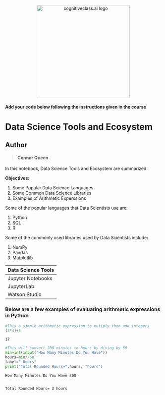 <center>
    <img src="https://cf-courses-data.s3.us.cloud-object-storage.appdomain.cloud/IBMDeveloperSkillsNetwork-DS0105EN-SkillsNetwork/labs/Module2/images/SN_web_lightmode.png" width="300" alt="cognitiveclass.ai logo">
</center>


#### Add your code below following the instructions given in the course


# Data Science Tools and Ecosystem

## Author
> #### Connor Queen

In this notebook, Data Science Tools and Ecosystem are summarized.

__Objectives:__
1. Some Popular Data Science Languages
2. Some Common Data Science Libraries
3. Examples of Arithmetic Experssions

Some of the popular languages that Data Scientists use are:

1. Python
2. SQL
3. R

Some of the commonly used libraries used by Data Scientists include:

1. NumPy
2. Pandas
3. Matplotlib

| Data Science Tools |
|---|
| Jupyter Notebooks |
| JupyterLab |
| Watson Studio |

### Below are a few examples of evaluating arithmetic expressions in Python


```python
#This a simple arithmetic expression to mutiply then add integers
(3*4)+5
```




    17




```python
#This will convert 200 minutes to hours by diving by 60
min=int(input("How Many Minutes Do You Have"))
hours=min//60
label=" Hours"
print("Total Rounded Hours=",hours, "hours")
```

    How Many Minutes Do You Have 200


    Total Rounded Hours= 3 hours

